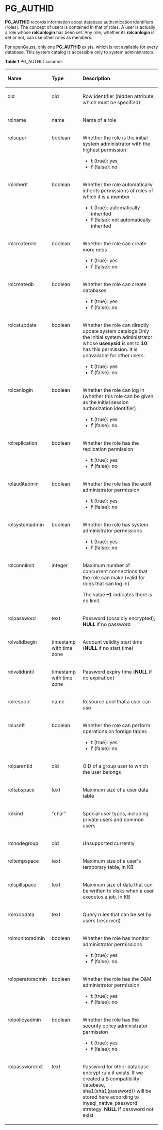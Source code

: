 # PG\_AUTHID<a name="EN-US_TOPIC_0289900706"></a>

**PG\_AUTHID**  records information about database authentication identifiers \(roles\). The concept of users is contained in that of roles. A user is actually a role whose  **rolcanlogin**  has been set. Any role, whether its  **rolcanlogin**  is set or not, can use other roles as members.

For openGauss, only one  **PG\_AUTHID**  exists, which is not available for every database. This system catalog is accessible only to system administrators.

**Table  1**  PG\_AUTHID columns

<a name="en-us_topic_0283137725_en-us_topic_0237122273_en-us_topic_0059778259_t2fff231eb1ce4252816223b71602e6ab"></a>
<table><thead align="left"><tr id="en-us_topic_0283137725_en-us_topic_0237122273_en-us_topic_0059778259_r467d6af826104ad995f661de4948b1d2"><th class="cellrowborder" valign="top" width="20.41%" id="mcps1.2.4.1.1"><p id="en-us_topic_0283137725_en-us_topic_0237122273_en-us_topic_0059778259_aef2c923ff38241f2aeb0c5d9d1861107"><a name="en-us_topic_0283137725_en-us_topic_0237122273_en-us_topic_0059778259_aef2c923ff38241f2aeb0c5d9d1861107"></a><a name="en-us_topic_0283137725_en-us_topic_0237122273_en-us_topic_0059778259_aef2c923ff38241f2aeb0c5d9d1861107"></a>Name</p>
</th>
<th class="cellrowborder" valign="top" width="21.21%" id="mcps1.2.4.1.2"><p id="en-us_topic_0283137725_en-us_topic_0237122273_en-us_topic_0059778259_a09099cc88c3e4c808a9b05889733aa92"><a name="en-us_topic_0283137725_en-us_topic_0237122273_en-us_topic_0059778259_a09099cc88c3e4c808a9b05889733aa92"></a><a name="en-us_topic_0283137725_en-us_topic_0237122273_en-us_topic_0059778259_a09099cc88c3e4c808a9b05889733aa92"></a>Type</p>
</th>
<th class="cellrowborder" valign="top" width="58.379999999999995%" id="mcps1.2.4.1.3"><p id="en-us_topic_0283137725_en-us_topic_0237122273_en-us_topic_0059778259_a0f299de4ef4741fdad6f373eefec85e5"><a name="en-us_topic_0283137725_en-us_topic_0237122273_en-us_topic_0059778259_a0f299de4ef4741fdad6f373eefec85e5"></a><a name="en-us_topic_0283137725_en-us_topic_0237122273_en-us_topic_0059778259_a0f299de4ef4741fdad6f373eefec85e5"></a>Description</p>
</th>
</tr>
</thead>
<tbody><tr id="en-us_topic_0283137725_en-us_topic_0237122273_en-us_topic_0059778259_r2999ac14dd104c2f9556f5b1a257d068"><td class="cellrowborder" valign="top" width="20.41%" headers="mcps1.2.4.1.1 "><p id="en-us_topic_0283137725_en-us_topic_0237122273_en-us_topic_0059778259_a5a31d0f121244e7f893efcd027fe3df1"><a name="en-us_topic_0283137725_en-us_topic_0237122273_en-us_topic_0059778259_a5a31d0f121244e7f893efcd027fe3df1"></a><a name="en-us_topic_0283137725_en-us_topic_0237122273_en-us_topic_0059778259_a5a31d0f121244e7f893efcd027fe3df1"></a>oid</p>
</td>
<td class="cellrowborder" valign="top" width="21.21%" headers="mcps1.2.4.1.2 "><p id="en-us_topic_0283137725_en-us_topic_0237122273_en-us_topic_0059778259_a76e99ac8f3eb4810a5dec895a38ce0c3"><a name="en-us_topic_0283137725_en-us_topic_0237122273_en-us_topic_0059778259_a76e99ac8f3eb4810a5dec895a38ce0c3"></a><a name="en-us_topic_0283137725_en-us_topic_0237122273_en-us_topic_0059778259_a76e99ac8f3eb4810a5dec895a38ce0c3"></a>oid</p>
</td>
<td class="cellrowborder" valign="top" width="58.379999999999995%" headers="mcps1.2.4.1.3 "><p id="en-us_topic_0283137725_en-us_topic_0237122273_en-us_topic_0059778259_a12ae5fa1dc394b27ab6eeaa7f74f7120"><a name="en-us_topic_0283137725_en-us_topic_0237122273_en-us_topic_0059778259_a12ae5fa1dc394b27ab6eeaa7f74f7120"></a><a name="en-us_topic_0283137725_en-us_topic_0237122273_en-us_topic_0059778259_a12ae5fa1dc394b27ab6eeaa7f74f7120"></a>Row identifier (hidden attribute, which must be specified)</p>
</td>
</tr>
<tr id="en-us_topic_0283137725_en-us_topic_0237122273_en-us_topic_0059778259_r34f541c8a9a84a3bb919158aa9f2c9dc"><td class="cellrowborder" valign="top" width="20.41%" headers="mcps1.2.4.1.1 "><p id="en-us_topic_0283137725_en-us_topic_0237122273_en-us_topic_0059778259_a2eb221a7d29e45a795857b755f467bf6"><a name="en-us_topic_0283137725_en-us_topic_0237122273_en-us_topic_0059778259_a2eb221a7d29e45a795857b755f467bf6"></a><a name="en-us_topic_0283137725_en-us_topic_0237122273_en-us_topic_0059778259_a2eb221a7d29e45a795857b755f467bf6"></a>rolname</p>
</td>
<td class="cellrowborder" valign="top" width="21.21%" headers="mcps1.2.4.1.2 "><p id="en-us_topic_0283137725_en-us_topic_0237122273_en-us_topic_0059778259_a54fa9a8f19a34f9db1138d97351e95ef"><a name="en-us_topic_0283137725_en-us_topic_0237122273_en-us_topic_0059778259_a54fa9a8f19a34f9db1138d97351e95ef"></a><a name="en-us_topic_0283137725_en-us_topic_0237122273_en-us_topic_0059778259_a54fa9a8f19a34f9db1138d97351e95ef"></a>name</p>
</td>
<td class="cellrowborder" valign="top" width="58.379999999999995%" headers="mcps1.2.4.1.3 "><p id="en-us_topic_0283137725_en-us_topic_0237122273_en-us_topic_0059778259_ada6702ab236c4991a6d289b31ef1b9a8"><a name="en-us_topic_0283137725_en-us_topic_0237122273_en-us_topic_0059778259_ada6702ab236c4991a6d289b31ef1b9a8"></a><a name="en-us_topic_0283137725_en-us_topic_0237122273_en-us_topic_0059778259_ada6702ab236c4991a6d289b31ef1b9a8"></a>Name of a role</p>
</td>
</tr>
<tr id="en-us_topic_0283137725_en-us_topic_0237122273_en-us_topic_0059778259_rd85d78d37d2446fc924699d7678576ac"><td class="cellrowborder" valign="top" width="20.41%" headers="mcps1.2.4.1.1 "><p id="en-us_topic_0283137725_en-us_topic_0237122273_en-us_topic_0059778259_a7cb8a3c2cac04f6f81a3c4c2f31c1705"><a name="en-us_topic_0283137725_en-us_topic_0237122273_en-us_topic_0059778259_a7cb8a3c2cac04f6f81a3c4c2f31c1705"></a><a name="en-us_topic_0283137725_en-us_topic_0237122273_en-us_topic_0059778259_a7cb8a3c2cac04f6f81a3c4c2f31c1705"></a>rolsuper</p>
</td>
<td class="cellrowborder" valign="top" width="21.21%" headers="mcps1.2.4.1.2 "><p id="en-us_topic_0283137725_en-us_topic_0237122273_en-us_topic_0059778259_a479fab130e4b480784110827905e9854"><a name="en-us_topic_0283137725_en-us_topic_0237122273_en-us_topic_0059778259_a479fab130e4b480784110827905e9854"></a><a name="en-us_topic_0283137725_en-us_topic_0237122273_en-us_topic_0059778259_a479fab130e4b480784110827905e9854"></a><span id="en-us_topic_0283137725_en-us_topic_0237122273_text1529361714267"><a name="en-us_topic_0283137725_en-us_topic_0237122273_text1529361714267"></a><a name="en-us_topic_0283137725_en-us_topic_0237122273_text1529361714267"></a>boolean</span></p>
</td>
<td class="cellrowborder" valign="top" width="58.379999999999995%" headers="mcps1.2.4.1.3 "><p id="en-us_topic_0283137725_en-us_topic_0237122273_en-us_topic_0059778259_a7ac956554dd74c8f948a90ec1483d1fc"><a name="en-us_topic_0283137725_en-us_topic_0237122273_en-us_topic_0059778259_a7ac956554dd74c8f948a90ec1483d1fc"></a><a name="en-us_topic_0283137725_en-us_topic_0237122273_en-us_topic_0059778259_a7ac956554dd74c8f948a90ec1483d1fc"></a>Whether the role is the initial system administrator with the highest permission</p>
<a name="ul5981193915612"></a><a name="ul5981193915612"></a><ul id="ul5981193915612"><li><strong id="b1036810429233"><a name="b1036810429233"></a><a name="b1036810429233"></a>t</strong> (true): yes</li><li><strong id="b13272620202810"><a name="b13272620202810"></a><a name="b13272620202810"></a>f</strong> (false): no</li></ul>
</td>
</tr>
<tr id="en-us_topic_0283137725_en-us_topic_0237122273_en-us_topic_0059778259_r9eeee50a21f849d380a480d31f3de9f5"><td class="cellrowborder" valign="top" width="20.41%" headers="mcps1.2.4.1.1 "><p id="en-us_topic_0283137725_en-us_topic_0237122273_en-us_topic_0059778259_a9452c73058434f3ba59d675dfc958d9b"><a name="en-us_topic_0283137725_en-us_topic_0237122273_en-us_topic_0059778259_a9452c73058434f3ba59d675dfc958d9b"></a><a name="en-us_topic_0283137725_en-us_topic_0237122273_en-us_topic_0059778259_a9452c73058434f3ba59d675dfc958d9b"></a>rolinherit</p>
</td>
<td class="cellrowborder" valign="top" width="21.21%" headers="mcps1.2.4.1.2 "><p id="en-us_topic_0283137725_en-us_topic_0237122273_en-us_topic_0059778259_a44ca42bbe60249d38adb387aa97bc755"><a name="en-us_topic_0283137725_en-us_topic_0237122273_en-us_topic_0059778259_a44ca42bbe60249d38adb387aa97bc755"></a><a name="en-us_topic_0283137725_en-us_topic_0237122273_en-us_topic_0059778259_a44ca42bbe60249d38adb387aa97bc755"></a><span id="text729653313818"><a name="text729653313818"></a><a name="text729653313818"></a>boolean</span></p>
</td>
<td class="cellrowborder" valign="top" width="58.379999999999995%" headers="mcps1.2.4.1.3 "><p id="en-us_topic_0283137725_en-us_topic_0237122273_en-us_topic_0059778259_a811d1a6153bd4ea9bc201ebf6cf9f6e1"><a name="en-us_topic_0283137725_en-us_topic_0237122273_en-us_topic_0059778259_a811d1a6153bd4ea9bc201ebf6cf9f6e1"></a><a name="en-us_topic_0283137725_en-us_topic_0237122273_en-us_topic_0059778259_a811d1a6153bd4ea9bc201ebf6cf9f6e1"></a>Whether the role automatically inherits permissions of roles of which it is a member</p>
<a name="ul8180154418619"></a><a name="ul8180154418619"></a><ul id="ul8180154418619"><li><strong id="b15771430162813"><a name="b15771430162813"></a><a name="b15771430162813"></a>t</strong> (true): automatically inherited</li><li><strong id="b1088153522818"><a name="b1088153522818"></a><a name="b1088153522818"></a>f</strong> (false): not automatically inherited</li></ul>
</td>
</tr>
<tr id="en-us_topic_0283137725_en-us_topic_0237122273_en-us_topic_0059778259_r14f01b45e9534781bd2733322aa4a542"><td class="cellrowborder" valign="top" width="20.41%" headers="mcps1.2.4.1.1 "><p id="en-us_topic_0283137725_en-us_topic_0237122273_en-us_topic_0059778259_ac0a5d4117433499f8c642382b9da94de"><a name="en-us_topic_0283137725_en-us_topic_0237122273_en-us_topic_0059778259_ac0a5d4117433499f8c642382b9da94de"></a><a name="en-us_topic_0283137725_en-us_topic_0237122273_en-us_topic_0059778259_ac0a5d4117433499f8c642382b9da94de"></a>rolcreaterole</p>
</td>
<td class="cellrowborder" valign="top" width="21.21%" headers="mcps1.2.4.1.2 "><p id="en-us_topic_0283137725_en-us_topic_0237122273_en-us_topic_0059778259_a8a84bebdfc7b4f0094f554fc60d007be"><a name="en-us_topic_0283137725_en-us_topic_0237122273_en-us_topic_0059778259_a8a84bebdfc7b4f0094f554fc60d007be"></a><a name="en-us_topic_0283137725_en-us_topic_0237122273_en-us_topic_0059778259_a8a84bebdfc7b4f0094f554fc60d007be"></a><span id="text1699619341685"><a name="text1699619341685"></a><a name="text1699619341685"></a>boolean</span></p>
</td>
<td class="cellrowborder" valign="top" width="58.379999999999995%" headers="mcps1.2.4.1.3 "><p id="en-us_topic_0283137725_en-us_topic_0237122273_en-us_topic_0059778259_ad10dec07af1440be83dd96a60e8357a3"><a name="en-us_topic_0283137725_en-us_topic_0237122273_en-us_topic_0059778259_ad10dec07af1440be83dd96a60e8357a3"></a><a name="en-us_topic_0283137725_en-us_topic_0237122273_en-us_topic_0059778259_ad10dec07af1440be83dd96a60e8357a3"></a>Whether the role can create more roles</p>
<a name="ul103054472616"></a><a name="ul103054472616"></a><ul id="ul103054472616"><li><strong id="b102471229102411"><a name="b102471229102411"></a><a name="b102471229102411"></a>t</strong> (true): yes</li><li><strong id="b1968873292416"><a name="b1968873292416"></a><a name="b1968873292416"></a>f</strong> (false): no</li></ul>
</td>
</tr>
<tr id="en-us_topic_0283137725_en-us_topic_0237122273_en-us_topic_0059778259_r20b9def80c334b4bafc9c367b672bc5d"><td class="cellrowborder" valign="top" width="20.41%" headers="mcps1.2.4.1.1 "><p id="en-us_topic_0283137725_en-us_topic_0237122273_en-us_topic_0059778259_a242a39403389400abf108026898fd51c"><a name="en-us_topic_0283137725_en-us_topic_0237122273_en-us_topic_0059778259_a242a39403389400abf108026898fd51c"></a><a name="en-us_topic_0283137725_en-us_topic_0237122273_en-us_topic_0059778259_a242a39403389400abf108026898fd51c"></a>rolcreatedb</p>
</td>
<td class="cellrowborder" valign="top" width="21.21%" headers="mcps1.2.4.1.2 "><p id="en-us_topic_0283137725_en-us_topic_0237122273_en-us_topic_0059778259_aca1469acfaf240e583a60338e993ec00"><a name="en-us_topic_0283137725_en-us_topic_0237122273_en-us_topic_0059778259_aca1469acfaf240e583a60338e993ec00"></a><a name="en-us_topic_0283137725_en-us_topic_0237122273_en-us_topic_0059778259_aca1469acfaf240e583a60338e993ec00"></a><span id="text494663615813"><a name="text494663615813"></a><a name="text494663615813"></a>boolean</span></p>
</td>
<td class="cellrowborder" valign="top" width="58.379999999999995%" headers="mcps1.2.4.1.3 "><p id="en-us_topic_0283137725_en-us_topic_0237122273_en-us_topic_0059778259_a4eccc2b2b42d4bcba75f261f89e0ae20"><a name="en-us_topic_0283137725_en-us_topic_0237122273_en-us_topic_0059778259_a4eccc2b2b42d4bcba75f261f89e0ae20"></a><a name="en-us_topic_0283137725_en-us_topic_0237122273_en-us_topic_0059778259_a4eccc2b2b42d4bcba75f261f89e0ae20"></a>Whether the role can create databases</p>
<a name="ul828095015614"></a><a name="ul828095015614"></a><ul id="ul828095015614"><li><strong id="b840814113246"><a name="b840814113246"></a><a name="b840814113246"></a>t</strong> (true): yes</li><li><strong id="b83125439241"><a name="b83125439241"></a><a name="b83125439241"></a>f</strong> (false): no</li></ul>
</td>
</tr>
<tr id="en-us_topic_0283137725_en-us_topic_0237122273_en-us_topic_0059778259_r804e00eb30954331a7eee6d54e3a46ab"><td class="cellrowborder" valign="top" width="20.41%" headers="mcps1.2.4.1.1 "><p id="en-us_topic_0283137725_en-us_topic_0237122273_en-us_topic_0059778259_a949068ab084242aaa754082c74703b23"><a name="en-us_topic_0283137725_en-us_topic_0237122273_en-us_topic_0059778259_a949068ab084242aaa754082c74703b23"></a><a name="en-us_topic_0283137725_en-us_topic_0237122273_en-us_topic_0059778259_a949068ab084242aaa754082c74703b23"></a>rolcatupdate</p>
</td>
<td class="cellrowborder" valign="top" width="21.21%" headers="mcps1.2.4.1.2 "><p id="en-us_topic_0283137725_en-us_topic_0237122273_en-us_topic_0059778259_acba73cb2a60b470eb223b11fcb9df617"><a name="en-us_topic_0283137725_en-us_topic_0237122273_en-us_topic_0059778259_acba73cb2a60b470eb223b11fcb9df617"></a><a name="en-us_topic_0283137725_en-us_topic_0237122273_en-us_topic_0059778259_acba73cb2a60b470eb223b11fcb9df617"></a><span id="text18619539988"><a name="text18619539988"></a><a name="text18619539988"></a>boolean</span></p>
</td>
<td class="cellrowborder" valign="top" width="58.379999999999995%" headers="mcps1.2.4.1.3 "><p id="en-us_topic_0283137725_en-us_topic_0237122273_en-us_topic_0059778259_a99ef9ae1689f41f1ac8d15338dd526ae"><a name="en-us_topic_0283137725_en-us_topic_0237122273_en-us_topic_0059778259_a99ef9ae1689f41f1ac8d15338dd526ae"></a><a name="en-us_topic_0283137725_en-us_topic_0237122273_en-us_topic_0059778259_a99ef9ae1689f41f1ac8d15338dd526ae"></a>Whether the role can directly update system catalogs Only the initial system administrator whose <strong id="b1553324194212"><a name="b1553324194212"></a><a name="b1553324194212"></a>usesysid</strong> is set to <strong id="b6539134112421"><a name="b6539134112421"></a><a name="b6539134112421"></a>10</strong> has this permission. It is unavailable for other users.</p>
<a name="ul566571518913"></a><a name="ul566571518913"></a><ul id="ul566571518913"><li><strong id="b7880114132511"><a name="b7880114132511"></a><a name="b7880114132511"></a>t</strong> (true): yes</li><li><strong id="b201205714259"><a name="b201205714259"></a><a name="b201205714259"></a>f</strong> (false): no</li></ul>
</td>
</tr>
<tr id="en-us_topic_0283137725_en-us_topic_0237122273_en-us_topic_0059778259_rafcd772d10774a88a5f7371392cacefb"><td class="cellrowborder" valign="top" width="20.41%" headers="mcps1.2.4.1.1 "><p id="en-us_topic_0283137725_en-us_topic_0237122273_en-us_topic_0059778259_ae90becfd97b849d89b84e1f6ab23ffbe"><a name="en-us_topic_0283137725_en-us_topic_0237122273_en-us_topic_0059778259_ae90becfd97b849d89b84e1f6ab23ffbe"></a><a name="en-us_topic_0283137725_en-us_topic_0237122273_en-us_topic_0059778259_ae90becfd97b849d89b84e1f6ab23ffbe"></a>rolcanlogin</p>
</td>
<td class="cellrowborder" valign="top" width="21.21%" headers="mcps1.2.4.1.2 "><p id="en-us_topic_0283137725_en-us_topic_0237122273_en-us_topic_0059778259_a156553ecf56b4c2193bb3be605a60906"><a name="en-us_topic_0283137725_en-us_topic_0237122273_en-us_topic_0059778259_a156553ecf56b4c2193bb3be605a60906"></a><a name="en-us_topic_0283137725_en-us_topic_0237122273_en-us_topic_0059778259_a156553ecf56b4c2193bb3be605a60906"></a><span id="text2577164111818"><a name="text2577164111818"></a><a name="text2577164111818"></a>boolean</span></p>
</td>
<td class="cellrowborder" valign="top" width="58.379999999999995%" headers="mcps1.2.4.1.3 "><p id="en-us_topic_0283137725_en-us_topic_0237122273_en-us_topic_0059778259_af4d082857d17417189ad0f8897767b43"><a name="en-us_topic_0283137725_en-us_topic_0237122273_en-us_topic_0059778259_af4d082857d17417189ad0f8897767b43"></a><a name="en-us_topic_0283137725_en-us_topic_0237122273_en-us_topic_0059778259_af4d082857d17417189ad0f8897767b43"></a>Whether the role can log in (whether this role can be given as the initial session authorization identifier)</p>
<a name="ul77501918898"></a><a name="ul77501918898"></a><ul id="ul77501918898"><li><strong id="b1391212920251"><a name="b1391212920251"></a><a name="b1391212920251"></a>t</strong> (true): yes</li><li><strong id="b614463216259"><a name="b614463216259"></a><a name="b614463216259"></a>f</strong> (false): no</li></ul>
</td>
</tr>
<tr id="en-us_topic_0283137725_en-us_topic_0237122273_en-us_topic_0059778259_rcc0c0f04c5ba4c00ba7eb1066e4d8fb2"><td class="cellrowborder" valign="top" width="20.41%" headers="mcps1.2.4.1.1 "><p id="en-us_topic_0283137725_en-us_topic_0237122273_en-us_topic_0059778259_ae8973b6667794914908d709da58c1003"><a name="en-us_topic_0283137725_en-us_topic_0237122273_en-us_topic_0059778259_ae8973b6667794914908d709da58c1003"></a><a name="en-us_topic_0283137725_en-us_topic_0237122273_en-us_topic_0059778259_ae8973b6667794914908d709da58c1003"></a>rolreplication</p>
</td>
<td class="cellrowborder" valign="top" width="21.21%" headers="mcps1.2.4.1.2 "><p id="en-us_topic_0283137725_en-us_topic_0237122273_en-us_topic_0059778259_abfbf36bfbd2b40058538f6b7ef8ab40a"><a name="en-us_topic_0283137725_en-us_topic_0237122273_en-us_topic_0059778259_abfbf36bfbd2b40058538f6b7ef8ab40a"></a><a name="en-us_topic_0283137725_en-us_topic_0237122273_en-us_topic_0059778259_abfbf36bfbd2b40058538f6b7ef8ab40a"></a><span id="text697715431816"><a name="text697715431816"></a><a name="text697715431816"></a>boolean</span></p>
</td>
<td class="cellrowborder" valign="top" width="58.379999999999995%" headers="mcps1.2.4.1.3 "><p id="en-us_topic_0283137725_en-us_topic_0237122273_en-us_topic_0059778259_abafd18527b4241d79bf432437152e8f3"><a name="en-us_topic_0283137725_en-us_topic_0237122273_en-us_topic_0059778259_abafd18527b4241d79bf432437152e8f3"></a><a name="en-us_topic_0283137725_en-us_topic_0237122273_en-us_topic_0059778259_abafd18527b4241d79bf432437152e8f3"></a>Whether the role has the replication permission</p>
<a name="ul74191217181317"></a><a name="ul74191217181317"></a><ul id="ul74191217181317"><li><strong id="b1456819082612"><a name="b1456819082612"></a><a name="b1456819082612"></a>t</strong> (true): yes</li><li><strong id="b1888191912615"><a name="b1888191912615"></a><a name="b1888191912615"></a>f</strong> (false): no</li></ul>
</td>
</tr>
<tr id="en-us_topic_0283137725_en-us_topic_0237122273_en-us_topic_0059778259_ra9ea4c9f35574b62a0e587ee1f72a666"><td class="cellrowborder" valign="top" width="20.41%" headers="mcps1.2.4.1.1 "><p id="en-us_topic_0283137725_en-us_topic_0237122273_en-us_topic_0059778259_a40d57eee5b90438294723a59ce0aae56"><a name="en-us_topic_0283137725_en-us_topic_0237122273_en-us_topic_0059778259_a40d57eee5b90438294723a59ce0aae56"></a><a name="en-us_topic_0283137725_en-us_topic_0237122273_en-us_topic_0059778259_a40d57eee5b90438294723a59ce0aae56"></a>rolauditadmin</p>
</td>
<td class="cellrowborder" valign="top" width="21.21%" headers="mcps1.2.4.1.2 "><p id="en-us_topic_0283137725_en-us_topic_0237122273_en-us_topic_0059778259_aaf2b96e107c3415cab46affd03a409ef"><a name="en-us_topic_0283137725_en-us_topic_0237122273_en-us_topic_0059778259_aaf2b96e107c3415cab46affd03a409ef"></a><a name="en-us_topic_0283137725_en-us_topic_0237122273_en-us_topic_0059778259_aaf2b96e107c3415cab46affd03a409ef"></a><span id="text105232452081"><a name="text105232452081"></a><a name="text105232452081"></a>boolean</span></p>
</td>
<td class="cellrowborder" valign="top" width="58.379999999999995%" headers="mcps1.2.4.1.3 "><p id="en-us_topic_0283137725_en-us_topic_0237122273_en-us_topic_0059778259_a41d4ed926499443db78b94fb3a7269e3"><a name="en-us_topic_0283137725_en-us_topic_0237122273_en-us_topic_0059778259_a41d4ed926499443db78b94fb3a7269e3"></a><a name="en-us_topic_0283137725_en-us_topic_0237122273_en-us_topic_0059778259_a41d4ed926499443db78b94fb3a7269e3"></a>Whether the role has the audit administrator permission</p>
<a name="ul443911410138"></a><a name="ul443911410138"></a><ul id="ul443911410138"><li><strong id="b3327163392612"><a name="b3327163392612"></a><a name="b3327163392612"></a>t</strong> (true): yes</li><li><strong id="b1516703517268"><a name="b1516703517268"></a><a name="b1516703517268"></a>f</strong> (false): no</li></ul>
</td>
</tr>
<tr id="en-us_topic_0283137725_en-us_topic_0237122273_en-us_topic_0059778259_re786a5d5da1e4926b5de9bc98fb17351"><td class="cellrowborder" valign="top" width="20.41%" headers="mcps1.2.4.1.1 "><p id="en-us_topic_0283137725_en-us_topic_0237122273_en-us_topic_0059778259_aa2a1436e95684c68b1b4aae79ee6a685"><a name="en-us_topic_0283137725_en-us_topic_0237122273_en-us_topic_0059778259_aa2a1436e95684c68b1b4aae79ee6a685"></a><a name="en-us_topic_0283137725_en-us_topic_0237122273_en-us_topic_0059778259_aa2a1436e95684c68b1b4aae79ee6a685"></a>rolsystemadmin</p>
</td>
<td class="cellrowborder" valign="top" width="21.21%" headers="mcps1.2.4.1.2 "><p id="en-us_topic_0283137725_en-us_topic_0237122273_en-us_topic_0059778259_ae7401e3cddd44e268dc3c60a4ec8a912"><a name="en-us_topic_0283137725_en-us_topic_0237122273_en-us_topic_0059778259_ae7401e3cddd44e268dc3c60a4ec8a912"></a><a name="en-us_topic_0283137725_en-us_topic_0237122273_en-us_topic_0059778259_ae7401e3cddd44e268dc3c60a4ec8a912"></a><span id="text154376471587"><a name="text154376471587"></a><a name="text154376471587"></a>boolean</span></p>
</td>
<td class="cellrowborder" valign="top" width="58.379999999999995%" headers="mcps1.2.4.1.3 "><p id="en-us_topic_0283137725_en-us_topic_0237122273_en-us_topic_0059778259_a439b425286cf40caa81b17d5db646b04"><a name="en-us_topic_0283137725_en-us_topic_0237122273_en-us_topic_0059778259_a439b425286cf40caa81b17d5db646b04"></a><a name="en-us_topic_0283137725_en-us_topic_0237122273_en-us_topic_0059778259_a439b425286cf40caa81b17d5db646b04"></a>Whether the role has system administrator permissions</p>
<a name="ul72343150142"></a><a name="ul72343150142"></a><ul id="ul72343150142"><li><strong id="b3991347102618"><a name="b3991347102618"></a><a name="b3991347102618"></a>t</strong> (true): yes</li><li><strong id="b167975012610"><a name="b167975012610"></a><a name="b167975012610"></a>f</strong> (false): no</li></ul>
</td>
</tr>
<tr id="en-us_topic_0283137725_en-us_topic_0237122273_en-us_topic_0059778259_r4595c950805246f794643eff37da790f"><td class="cellrowborder" valign="top" width="20.41%" headers="mcps1.2.4.1.1 "><p id="en-us_topic_0283137725_en-us_topic_0237122273_en-us_topic_0059778259_adc0c6df07a624d9c82418e035092f4f6"><a name="en-us_topic_0283137725_en-us_topic_0237122273_en-us_topic_0059778259_adc0c6df07a624d9c82418e035092f4f6"></a><a name="en-us_topic_0283137725_en-us_topic_0237122273_en-us_topic_0059778259_adc0c6df07a624d9c82418e035092f4f6"></a>rolconnlimit</p>
</td>
<td class="cellrowborder" valign="top" width="21.21%" headers="mcps1.2.4.1.2 "><p id="en-us_topic_0283137725_en-us_topic_0237122273_en-us_topic_0059778259_ac52abcd2ce874ef1a30c8e4a90bbc708"><a name="en-us_topic_0283137725_en-us_topic_0237122273_en-us_topic_0059778259_ac52abcd2ce874ef1a30c8e4a90bbc708"></a><a name="en-us_topic_0283137725_en-us_topic_0237122273_en-us_topic_0059778259_ac52abcd2ce874ef1a30c8e4a90bbc708"></a>integer</p>
</td>
<td class="cellrowborder" valign="top" width="58.379999999999995%" headers="mcps1.2.4.1.3 "><p id="en-us_topic_0283137725_en-us_topic_0237122273_en-us_topic_0059778259_a2c735a9965624bc79073c147653ce48e"><a name="en-us_topic_0283137725_en-us_topic_0237122273_en-us_topic_0059778259_a2c735a9965624bc79073c147653ce48e"></a><a name="en-us_topic_0283137725_en-us_topic_0237122273_en-us_topic_0059778259_a2c735a9965624bc79073c147653ce48e"></a>Maximum number of concurrent connections that the role can make (valid for roles that can log in)</p>
<p id="en-us_topic_0283137725_en-us_topic_0237122273_en-us_topic_0059778259_a685a95411d9549f0a5ded5362f10ef3e"><a name="en-us_topic_0283137725_en-us_topic_0237122273_en-us_topic_0059778259_a685a95411d9549f0a5ded5362f10ef3e"></a><a name="en-us_topic_0283137725_en-us_topic_0237122273_en-us_topic_0059778259_a685a95411d9549f0a5ded5362f10ef3e"></a>The value <strong id="b46291748184216"><a name="b46291748184216"></a><a name="b46291748184216"></a>–1</strong> indicates there is no limit.</p>
</td>
</tr>
<tr id="en-us_topic_0283137725_en-us_topic_0237122273_en-us_topic_0059778259_r6275ffffc4c54a7fbf734510c7f6f6a2"><td class="cellrowborder" valign="top" width="20.41%" headers="mcps1.2.4.1.1 "><p id="en-us_topic_0283137725_en-us_topic_0237122273_en-us_topic_0059778259_aa029549c40934a86a1d87aeba4384888"><a name="en-us_topic_0283137725_en-us_topic_0237122273_en-us_topic_0059778259_aa029549c40934a86a1d87aeba4384888"></a><a name="en-us_topic_0283137725_en-us_topic_0237122273_en-us_topic_0059778259_aa029549c40934a86a1d87aeba4384888"></a>rolpassword</p>
</td>
<td class="cellrowborder" valign="top" width="21.21%" headers="mcps1.2.4.1.2 "><p id="en-us_topic_0283137725_en-us_topic_0237122273_en-us_topic_0059778259_a2eff02923c314d689c9dc2d1487de41c"><a name="en-us_topic_0283137725_en-us_topic_0237122273_en-us_topic_0059778259_a2eff02923c314d689c9dc2d1487de41c"></a><a name="en-us_topic_0283137725_en-us_topic_0237122273_en-us_topic_0059778259_a2eff02923c314d689c9dc2d1487de41c"></a>text</p>
</td>
<td class="cellrowborder" valign="top" width="58.379999999999995%" headers="mcps1.2.4.1.3 "><p id="en-us_topic_0283137725_en-us_topic_0237122273_en-us_topic_0059778259_a9cf0bb3ca6eb4932b190388ddf51b32b"><a name="en-us_topic_0283137725_en-us_topic_0237122273_en-us_topic_0059778259_a9cf0bb3ca6eb4932b190388ddf51b32b"></a><a name="en-us_topic_0283137725_en-us_topic_0237122273_en-us_topic_0059778259_a9cf0bb3ca6eb4932b190388ddf51b32b"></a>Password (possibly encrypted); <strong id="b143231143102517"><a name="b143231143102517"></a><a name="b143231143102517"></a>NULL</strong> if no password</p>
</td>
</tr>
<tr id="en-us_topic_0283137725_en-us_topic_0237122273_en-us_topic_0059778259_r5c73cff5463e4071901ce4872d446303"><td class="cellrowborder" valign="top" width="20.41%" headers="mcps1.2.4.1.1 "><p id="en-us_topic_0283137725_en-us_topic_0237122273_en-us_topic_0059778259_a873c0bae5ab24116ab4e3f2e4a54465e"><a name="en-us_topic_0283137725_en-us_topic_0237122273_en-us_topic_0059778259_a873c0bae5ab24116ab4e3f2e4a54465e"></a><a name="en-us_topic_0283137725_en-us_topic_0237122273_en-us_topic_0059778259_a873c0bae5ab24116ab4e3f2e4a54465e"></a>rolvalidbegin</p>
</td>
<td class="cellrowborder" valign="top" width="21.21%" headers="mcps1.2.4.1.2 "><p id="en-us_topic_0283137725_en-us_topic_0237122273_en-us_topic_0059778259_a31cd0cbfad4a46bd8c7cdad0b0c98488"><a name="en-us_topic_0283137725_en-us_topic_0237122273_en-us_topic_0059778259_a31cd0cbfad4a46bd8c7cdad0b0c98488"></a><a name="en-us_topic_0283137725_en-us_topic_0237122273_en-us_topic_0059778259_a31cd0cbfad4a46bd8c7cdad0b0c98488"></a>timestamp with time zone</p>
</td>
<td class="cellrowborder" valign="top" width="58.379999999999995%" headers="mcps1.2.4.1.3 "><p id="en-us_topic_0283137725_en-us_topic_0237122273_en-us_topic_0059778259_ab5eefe10320347e4974ef8879d5a5ea7"><a name="en-us_topic_0283137725_en-us_topic_0237122273_en-us_topic_0059778259_ab5eefe10320347e4974ef8879d5a5ea7"></a><a name="en-us_topic_0283137725_en-us_topic_0237122273_en-us_topic_0059778259_ab5eefe10320347e4974ef8879d5a5ea7"></a>Account validity start time (<strong id="b9575571290"><a name="b9575571290"></a><a name="b9575571290"></a>NULL</strong> if no start time)</p>
</td>
</tr>
<tr id="en-us_topic_0283137725_en-us_topic_0237122273_en-us_topic_0059778259_rcef9664e7d224e21b2b1301492253bfd"><td class="cellrowborder" valign="top" width="20.41%" headers="mcps1.2.4.1.1 "><p id="en-us_topic_0283137725_en-us_topic_0237122273_en-us_topic_0059778259_a1a48e86da63c4d44931209916fd78149"><a name="en-us_topic_0283137725_en-us_topic_0237122273_en-us_topic_0059778259_a1a48e86da63c4d44931209916fd78149"></a><a name="en-us_topic_0283137725_en-us_topic_0237122273_en-us_topic_0059778259_a1a48e86da63c4d44931209916fd78149"></a>rolvaliduntil</p>
</td>
<td class="cellrowborder" valign="top" width="21.21%" headers="mcps1.2.4.1.2 "><p id="en-us_topic_0283137725_en-us_topic_0237122273_en-us_topic_0059778259_af337857b8f854192a4f6212a7b6efe0f"><a name="en-us_topic_0283137725_en-us_topic_0237122273_en-us_topic_0059778259_af337857b8f854192a4f6212a7b6efe0f"></a><a name="en-us_topic_0283137725_en-us_topic_0237122273_en-us_topic_0059778259_af337857b8f854192a4f6212a7b6efe0f"></a>timestamp with time zone</p>
</td>
<td class="cellrowborder" valign="top" width="58.379999999999995%" headers="mcps1.2.4.1.3 "><p id="en-us_topic_0283137725_en-us_topic_0237122273_en-us_topic_0059778259_a92707bcd8cfa43c2bcc5df409261e4af"><a name="en-us_topic_0283137725_en-us_topic_0237122273_en-us_topic_0059778259_a92707bcd8cfa43c2bcc5df409261e4af"></a><a name="en-us_topic_0283137725_en-us_topic_0237122273_en-us_topic_0059778259_a92707bcd8cfa43c2bcc5df409261e4af"></a>Password expiry time (<strong id="b1151121583014"><a name="b1151121583014"></a><a name="b1151121583014"></a>NULL</strong> if no expiration)</p>
</td>
</tr>
<tr id="en-us_topic_0283137725_en-us_topic_0237122273_row3509919141536"><td class="cellrowborder" valign="top" width="20.41%" headers="mcps1.2.4.1.1 "><p id="en-us_topic_0283137725_en-us_topic_0237122273_p7182303141542"><a name="en-us_topic_0283137725_en-us_topic_0237122273_p7182303141542"></a><a name="en-us_topic_0283137725_en-us_topic_0237122273_p7182303141542"></a>rolrespool</p>
</td>
<td class="cellrowborder" valign="top" width="21.21%" headers="mcps1.2.4.1.2 "><p id="en-us_topic_0283137725_en-us_topic_0237122273_p44895689141542"><a name="en-us_topic_0283137725_en-us_topic_0237122273_p44895689141542"></a><a name="en-us_topic_0283137725_en-us_topic_0237122273_p44895689141542"></a>name</p>
</td>
<td class="cellrowborder" valign="top" width="58.379999999999995%" headers="mcps1.2.4.1.3 "><p id="en-us_topic_0283137725_en-us_topic_0237122273_p12672183141542"><a name="en-us_topic_0283137725_en-us_topic_0237122273_p12672183141542"></a><a name="en-us_topic_0283137725_en-us_topic_0237122273_p12672183141542"></a>Resource pool that a user can use</p>
</td>
</tr>
<tr id="en-us_topic_0283137725_en-us_topic_0237122273_en-us_topic_0059778259_row43420215173144"><td class="cellrowborder" valign="top" width="20.41%" headers="mcps1.2.4.1.1 "><p id="en-us_topic_0283137725_en-us_topic_0237122273_en-us_topic_0059778259_p27376539173144"><a name="en-us_topic_0283137725_en-us_topic_0237122273_en-us_topic_0059778259_p27376539173144"></a><a name="en-us_topic_0283137725_en-us_topic_0237122273_en-us_topic_0059778259_p27376539173144"></a>roluseft</p>
</td>
<td class="cellrowborder" valign="top" width="21.21%" headers="mcps1.2.4.1.2 "><p id="en-us_topic_0283137725_en-us_topic_0237122273_en-us_topic_0059778259_p2907150173144"><a name="en-us_topic_0283137725_en-us_topic_0237122273_en-us_topic_0059778259_p2907150173144"></a><a name="en-us_topic_0283137725_en-us_topic_0237122273_en-us_topic_0059778259_p2907150173144"></a><span id="en-us_topic_0283137725_en-us_topic_0237122273_text634791132812"><a name="en-us_topic_0283137725_en-us_topic_0237122273_text634791132812"></a><a name="en-us_topic_0283137725_en-us_topic_0237122273_text634791132812"></a>boolean</span></p>
</td>
<td class="cellrowborder" valign="top" width="58.379999999999995%" headers="mcps1.2.4.1.3 "><p id="en-us_topic_0283137725_en-us_topic_0237122273_en-us_topic_0059778259_p34152635173144"><a name="en-us_topic_0283137725_en-us_topic_0237122273_en-us_topic_0059778259_p34152635173144"></a><a name="en-us_topic_0283137725_en-us_topic_0237122273_en-us_topic_0059778259_p34152635173144"></a>Whether the role can perform operations on foreign tables</p>
<a name="ul10653131519531"></a><a name="ul10653131519531"></a><ul id="ul10653131519531"><li><strong id="b36061941192712"><a name="b36061941192712"></a><a name="b36061941192712"></a>t</strong> (true): yes</li><li><strong id="b18694104317270"><a name="b18694104317270"></a><a name="b18694104317270"></a>f</strong> (false): no</li></ul>
</td>
</tr>
<tr id="en-us_topic_0283137725_en-us_topic_0237122273_en-us_topic_0059778259_row6971470163636"><td class="cellrowborder" valign="top" width="20.41%" headers="mcps1.2.4.1.1 "><p id="en-us_topic_0283137725_en-us_topic_0237122273_en-us_topic_0059778259_p62743233163636"><a name="en-us_topic_0283137725_en-us_topic_0237122273_en-us_topic_0059778259_p62743233163636"></a><a name="en-us_topic_0283137725_en-us_topic_0237122273_en-us_topic_0059778259_p62743233163636"></a>rolparentid</p>
</td>
<td class="cellrowborder" valign="top" width="21.21%" headers="mcps1.2.4.1.2 "><p id="en-us_topic_0283137725_en-us_topic_0237122273_en-us_topic_0059778259_p49037093163636"><a name="en-us_topic_0283137725_en-us_topic_0237122273_en-us_topic_0059778259_p49037093163636"></a><a name="en-us_topic_0283137725_en-us_topic_0237122273_en-us_topic_0059778259_p49037093163636"></a>oid</p>
</td>
<td class="cellrowborder" valign="top" width="58.379999999999995%" headers="mcps1.2.4.1.3 "><p id="en-us_topic_0283137725_en-us_topic_0237122273_en-us_topic_0059778259_p12581590163636"><a name="en-us_topic_0283137725_en-us_topic_0237122273_en-us_topic_0059778259_p12581590163636"></a><a name="en-us_topic_0283137725_en-us_topic_0237122273_en-us_topic_0059778259_p12581590163636"></a>OID of a group user to which the user belongs</p>
</td>
</tr>
<tr id="en-us_topic_0283137725_en-us_topic_0237122273_row57051258195917"><td class="cellrowborder" valign="top" width="20.41%" headers="mcps1.2.4.1.1 "><p id="en-us_topic_0283137725_en-us_topic_0237122273_p19706158205920"><a name="en-us_topic_0283137725_en-us_topic_0237122273_p19706158205920"></a><a name="en-us_topic_0283137725_en-us_topic_0237122273_p19706158205920"></a>roltabspace</p>
</td>
<td class="cellrowborder" valign="top" width="21.21%" headers="mcps1.2.4.1.2 "><p id="en-us_topic_0283137725_en-us_topic_0237122273_p1070655815910"><a name="en-us_topic_0283137725_en-us_topic_0237122273_p1070655815910"></a><a name="en-us_topic_0283137725_en-us_topic_0237122273_p1070655815910"></a>text</p>
</td>
<td class="cellrowborder" valign="top" width="58.379999999999995%" headers="mcps1.2.4.1.3 "><p id="en-us_topic_0283137725_en-us_topic_0237122273_p147061658125913"><a name="en-us_topic_0283137725_en-us_topic_0237122273_p147061658125913"></a><a name="en-us_topic_0283137725_en-us_topic_0237122273_p147061658125913"></a>Maximum size of a user data table</p>
</td>
</tr>
<tr id="en-us_topic_0283137725_en-us_topic_0237122273_row55621534164613"><td class="cellrowborder" valign="top" width="20.41%" headers="mcps1.2.4.1.1 "><p id="en-us_topic_0283137725_en-us_topic_0237122273_p1056233418468"><a name="en-us_topic_0283137725_en-us_topic_0237122273_p1056233418468"></a><a name="en-us_topic_0283137725_en-us_topic_0237122273_p1056233418468"></a>rolkind</p>
</td>
<td class="cellrowborder" valign="top" width="21.21%" headers="mcps1.2.4.1.2 "><p id="en-us_topic_0283137725_en-us_topic_0237122273_p15562534184611"><a name="en-us_topic_0283137725_en-us_topic_0237122273_p15562534184611"></a><a name="en-us_topic_0283137725_en-us_topic_0237122273_p15562534184611"></a>"char"</p>
</td>
<td class="cellrowborder" valign="top" width="58.379999999999995%" headers="mcps1.2.4.1.3 "><p id="en-us_topic_0283137725_en-us_topic_0237122273_p456253474619"><a name="en-us_topic_0283137725_en-us_topic_0237122273_p456253474619"></a><a name="en-us_topic_0283137725_en-us_topic_0237122273_p456253474619"></a>Special user types, including private users and common users</p>
</td>
</tr>
<tr id="en-us_topic_0283137725_en-us_topic_0237122273_row5348358161620"><td class="cellrowborder" valign="top" width="20.41%" headers="mcps1.2.4.1.1 "><p id="en-us_topic_0283137725_en-us_topic_0237122273_p834911585167"><a name="en-us_topic_0283137725_en-us_topic_0237122273_p834911585167"></a><a name="en-us_topic_0283137725_en-us_topic_0237122273_p834911585167"></a>rolnodegroup</p>
</td>
<td class="cellrowborder" valign="top" width="21.21%" headers="mcps1.2.4.1.2 "><p id="en-us_topic_0283137725_en-us_topic_0237122273_p434935811613"><a name="en-us_topic_0283137725_en-us_topic_0237122273_p434935811613"></a><a name="en-us_topic_0283137725_en-us_topic_0237122273_p434935811613"></a>oid</p>
</td>
<td class="cellrowborder" valign="top" width="58.379999999999995%" headers="mcps1.2.4.1.3 "><p id="en-us_topic_0283137725_en-us_topic_0237122273_p17350258191614"><a name="en-us_topic_0283137725_en-us_topic_0237122273_p17350258191614"></a><a name="en-us_topic_0283137725_en-us_topic_0237122273_p17350258191614"></a>Unsupported currently</p>
</td>
</tr>
<tr id="en-us_topic_0283137725_en-us_topic_0237122273_row1621682310719"><td class="cellrowborder" valign="top" width="20.41%" headers="mcps1.2.4.1.1 "><p id="en-us_topic_0283137725_en-us_topic_0237122273_p182174233713"><a name="en-us_topic_0283137725_en-us_topic_0237122273_p182174233713"></a><a name="en-us_topic_0283137725_en-us_topic_0237122273_p182174233713"></a>roltempspace</p>
</td>
<td class="cellrowborder" valign="top" width="21.21%" headers="mcps1.2.4.1.2 "><p id="en-us_topic_0283137725_en-us_topic_0237122273_p121711231579"><a name="en-us_topic_0283137725_en-us_topic_0237122273_p121711231579"></a><a name="en-us_topic_0283137725_en-us_topic_0237122273_p121711231579"></a>text</p>
</td>
<td class="cellrowborder" valign="top" width="58.379999999999995%" headers="mcps1.2.4.1.3 "><p id="en-us_topic_0283137725_en-us_topic_0237122273_p1721822320711"><a name="en-us_topic_0283137725_en-us_topic_0237122273_p1721822320711"></a><a name="en-us_topic_0283137725_en-us_topic_0237122273_p1721822320711"></a>Maximum size of a user's temporary table, in KB</p>
</td>
</tr>
<tr id="en-us_topic_0283137725_en-us_topic_0237122273_row9541428576"><td class="cellrowborder" valign="top" width="20.41%" headers="mcps1.2.4.1.1 "><p id="en-us_topic_0283137725_en-us_topic_0237122273_p145417282716"><a name="en-us_topic_0283137725_en-us_topic_0237122273_p145417282716"></a><a name="en-us_topic_0283137725_en-us_topic_0237122273_p145417282716"></a>rolspillspace</p>
</td>
<td class="cellrowborder" valign="top" width="21.21%" headers="mcps1.2.4.1.2 "><p id="en-us_topic_0283137725_en-us_topic_0237122273_p11542284716"><a name="en-us_topic_0283137725_en-us_topic_0237122273_p11542284716"></a><a name="en-us_topic_0283137725_en-us_topic_0237122273_p11542284716"></a>text</p>
</td>
<td class="cellrowborder" valign="top" width="58.379999999999995%" headers="mcps1.2.4.1.3 "><p id="en-us_topic_0283137725_en-us_topic_0237122273_p15541328974"><a name="en-us_topic_0283137725_en-us_topic_0237122273_p15541328974"></a><a name="en-us_topic_0283137725_en-us_topic_0237122273_p15541328974"></a>Maximum size of data that can be written to disks when a user executes a job, in KB</p>
</td>
</tr>
<tr id="en-us_topic_0283137725_en-us_topic_0237122273_row163371833071"><td class="cellrowborder" valign="top" width="20.41%" headers="mcps1.2.4.1.1 "><p id="en-us_topic_0283137725_en-us_topic_0237122273_p8337333476"><a name="en-us_topic_0283137725_en-us_topic_0237122273_p8337333476"></a><a name="en-us_topic_0283137725_en-us_topic_0237122273_p8337333476"></a>rolexcpdata</p>
</td>
<td class="cellrowborder" valign="top" width="21.21%" headers="mcps1.2.4.1.2 "><p id="en-us_topic_0283137725_en-us_topic_0237122273_p933811330718"><a name="en-us_topic_0283137725_en-us_topic_0237122273_p933811330718"></a><a name="en-us_topic_0283137725_en-us_topic_0237122273_p933811330718"></a>text</p>
</td>
<td class="cellrowborder" valign="top" width="58.379999999999995%" headers="mcps1.2.4.1.3 "><p id="en-us_topic_0283137725_en-us_topic_0237122273_p13338163317712"><a name="en-us_topic_0283137725_en-us_topic_0237122273_p13338163317712"></a><a name="en-us_topic_0283137725_en-us_topic_0237122273_p13338163317712"></a>Query rules that can be set by users (reserved)</p>
</td>
</tr>
<tr id="row462912555113"><td class="cellrowborder" valign="top" width="20.41%" headers="mcps1.2.4.1.1 "><p id="p6462132235816"><a name="p6462132235816"></a><a name="p6462132235816"></a>rolmonitoradmin</p>
</td>
<td class="cellrowborder" valign="top" width="21.21%" headers="mcps1.2.4.1.2 "><p id="p164621422155812"><a name="p164621422155812"></a><a name="p164621422155812"></a><span id="text145015521585"><a name="text145015521585"></a><a name="text145015521585"></a>boolean</span></p>
</td>
<td class="cellrowborder" valign="top" width="58.379999999999995%" headers="mcps1.2.4.1.3 "><p id="p194628227587"><a name="p194628227587"></a><a name="p194628227587"></a>Whether the role has monitor administrator permissions</p>
<a name="ul7805153611148"></a><a name="ul7805153611148"></a><ul id="ul7805153611148"><li><strong id="b49314169280"><a name="b49314169280"></a><a name="b49314169280"></a>t</strong> (true): yes</li><li><strong id="b18158187289"><a name="b18158187289"></a><a name="b18158187289"></a>f</strong> (false): no</li></ul>
</td>
</tr>
<tr id="row18630132515114"><td class="cellrowborder" valign="top" width="20.41%" headers="mcps1.2.4.1.1 "><p id="p221692625819"><a name="p221692625819"></a><a name="p221692625819"></a>roloperatoradmin</p>
</td>
<td class="cellrowborder" valign="top" width="21.21%" headers="mcps1.2.4.1.2 "><p id="p321732625820"><a name="p321732625820"></a><a name="p321732625820"></a><span id="text17712554784"><a name="text17712554784"></a><a name="text17712554784"></a>boolean</span></p>
</td>
<td class="cellrowborder" valign="top" width="58.379999999999995%" headers="mcps1.2.4.1.3 "><p id="p1221719260585"><a name="p1221719260585"></a><a name="p1221719260585"></a>Whether the role has the O&amp;M administrator permission</p>
<a name="ul14935163815148"></a><a name="ul14935163815148"></a><ul id="ul14935163815148"><li><strong id="b2011913298288"><a name="b2011913298288"></a><a name="b2011913298288"></a>t</strong> (true): yes</li><li><strong id="b178948302281"><a name="b178948302281"></a><a name="b178948302281"></a>f</strong> (false): no</li></ul>
</td>
</tr>
<tr id="row146315257512"><td class="cellrowborder" valign="top" width="20.41%" headers="mcps1.2.4.1.1 "><p id="p250818301582"><a name="p250818301582"></a><a name="p250818301582"></a>rolpolicyadmin</p>
</td>
<td class="cellrowborder" valign="top" width="21.21%" headers="mcps1.2.4.1.2 "><p id="p18508330125815"><a name="p18508330125815"></a><a name="p18508330125815"></a><span id="text763512569814"><a name="text763512569814"></a><a name="text763512569814"></a>boolean</span></p>
</td>
<td class="cellrowborder" valign="top" width="58.379999999999995%" headers="mcps1.2.4.1.3 "><p id="p6508123013585"><a name="p6508123013585"></a><a name="p6508123013585"></a>Whether the role has the security policy administrator permission</p>
<a name="ul4190341111410"></a><a name="ul4190341111410"></a><ul id="ul4190341111410"><li><strong id="b182941645112815"><a name="b182941645112815"></a><a name="b182941645112815"></a>t</strong> (true): yes</li><li><strong id="b299014461286"><a name="b299014461286"></a><a name="b299014461286"></a>f</strong> (false): no</li></ul>
</td>
</tr>
<tr id="en-us_topic_0283137725_en-us_topic_0237122273_en-us_topic_0059778259_r6275ffffc4c54a7fbf734510c7f6f6a2"><td class="cellrowborder" valign="top" width="20.41%" headers="mcps1.2.4.1.1 "><p id="en-us_topic_0283137725_en-us_topic_0237122273_en-us_topic_0059778259_aa029549c40934a86a1d87aeba4384888"><a name="en-us_topic_0283137725_en-us_topic_0237122273_en-us_topic_0059778259_aa029549c40934a86a1d87aeba4384888"></a><a name="en-us_topic_0283137725_en-us_topic_0237122273_en-us_topic_0059778259_aa029549c40934a86a1d87aeba4384888"></a>rolpasswordext</p>
</td>
<td class="cellrowborder" valign="top" width="21.21%" headers="mcps1.2.4.1.2 "><p id="en-us_topic_0283137725_en-us_topic_0237122273_en-us_topic_0059778259_a2eff02923c314d689c9dc2d1487de41c"><a name="en-us_topic_0283137725_en-us_topic_0237122273_en-us_topic_0059778259_a2eff02923c314d689c9dc2d1487de41c"></a><a name="en-us_topic_0283137725_en-us_topic_0237122273_en-us_topic_0059778259_a2eff02923c314d689c9dc2d1487de41c"></a>text</p>
</td>
<td class="cellrowborder" valign="top" width="58.379999999999995%" headers="mcps1.2.4.1.3 "><p id="en-us_topic_0283137725_en-us_topic_0237122273_en-us_topic_0059778259_a9cf0bb3ca6eb4932b190388ddf51b32b"><a name="en-us_topic_0283137725_en-us_topic_0237122273_en-us_topic_0059778259_a9cf0bb3ca6eb4932b190388ddf51b32b"></a><a name="en-us_topic_0283137725_en-us_topic_0237122273_en-us_topic_0059778259_a9cf0bb3ca6eb4932b190388ddf51b32b"></a>Password for other database encrypt rule if exists. If we created a B compatibility database, sha1(sha1(password)) will be stored here according to mysql_native_password strategy. <strong id="b143231143102517"><a name="b143231143102517"></a><a name="b143231143102517"></a>NULL</strong> if password not exist</p>
</td>
</tr>
</tbody>
</table>

